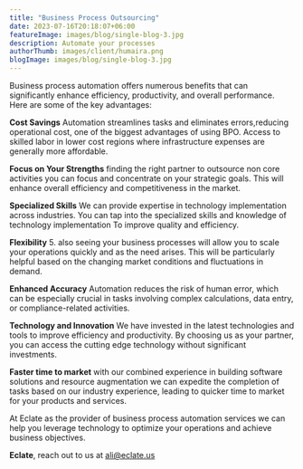 ```yaml
---
title: "Business Process Outsourcing"
date: 2023-07-16T20:18:07+06:00
featureImage: images/blog/single-blog-3.jpg
description: Automate your processes
authorThumb: images/client/humaira.png
blogImage: images/blog/single-blog-3.jpg
---
```

Business process automation offers numerous benefits that can significantly enhance efficiency, productivity, and overall performance. Here are some of the key advantages:


**Cost Savings** Automation streamlines tasks and eliminates errors,reducing operational cost, one of the biggest advantages of using BPO. Access to skilled labor in lower cost regions where infrastructure expenses are generally more affordable.


**Focus on Your Strengths** 
finding the right partner to outsource non core activities you can focus and concentrate on your strategic goals. This will enhance overall efficiency and competitiveness in the market.

**Specialized Skills** 
We can provide expertise in technology implementation across industries. You can tap into the specialized skills and knowledge of technology implementation To improve quality and efficiency.

**Flexibility**
5. also seeing your business processes will allow you to scale your operations quickly and as the need arises. This will be particularly helpful based on the changing market conditions and fluctuations in demand.


**Enhanced Accuracy**
Automation reduces the risk of human error, which can be especially crucial in tasks involving complex calculations, data entry, or compliance-related activities.


**Technology and Innovation** 
We have invested in the latest technologies and tools to improve efficiency and productivity. By choosing us as your partner, you can access the cutting edge technology without significant investments.

**Faster time to market** 
with our combined experience in building software solutions and resource augmentation we can expedite the completion of tasks based on our industry experience, leading to quicker time to market for your products and services.

At Eclate as the provider of business process automation services we can help you leverage technology to optimize your operations and achieve business objectives.

__Eclate__, reach out to us at ali@eclate.us
